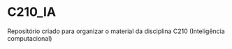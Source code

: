 # C210_IA
Repositório criado para organizar o material da disciplina C210 (Inteligência computacional)
